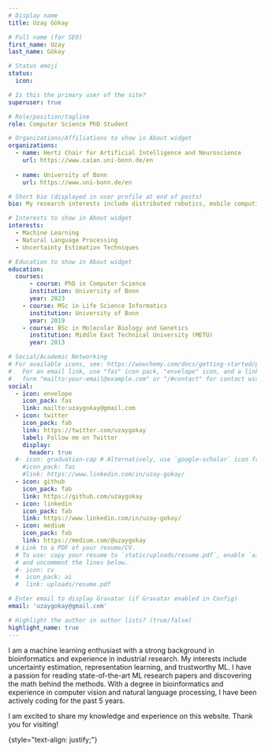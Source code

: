 ```yaml
---
# Display name
title: Uzay Gökay

# Full name (for SEO)
first_name: Uzay
last_name: Gökay

# Status emoji
status:
  icon: 

# Is this the primary user of the site?
superuser: true

# Role/position/tagline
role: Computer Science PhD Student 

# Organizations/Affiliations to show in About widget
organizations:
  - name: Hertz Chair for Artificial Intelligence and Neuroscience
    url: https://www.caian.uni-bonn.de/en
  
  - name: University of Bonn
    url: https://www.uni-bonn.de/en

# Short bio (displayed in user profile at end of posts)
bio: My research interests include distributed robotics, mobile computing and programmable matter.

# Interests to show in About widget
interests:
  - Machine Learning
  - Natural Language Processing
  - Uncertainty Estimation Techniques

# Education to show in About widget
education:
  courses:
      - course: PhD in Computer Science
      institution: University of Bonn
      year: 2023
    - course: MSc in Life Science Informatics
      institution: University of Bonn
      year: 2019
    - course: BSc in Molecular Biology and Genetics
      institution: Middle East Technical University (METU)
      year: 2013

# Social/Academic Networking
# For available icons, see: https://wowchemy.com/docs/getting-started/page-builder/#icons
#   For an email link, use "fas" icon pack, "envelope" icon, and a link in the
#   form "mailto:your-email@example.com" or "/#contact" for contact widget.
social:
  - icon: envelope
    icon_pack: fas
    link: mailto:uzaygokay@gmail.com
  - icon: twitter
    icon_pack: fab
    link: https://twitter.com/uzaygokay
    label: Follow me on Twitter
    display:
      header: true
  #- icon: graduation-cap # Alternatively, use `google-scholar` icon from `ai` icon pack
    #icon_pack: fas
    #link: https://www.linkedin.com/in/uzay-gokay/
  - icon: github
    icon_pack: fab
    link: https://github.com/uzaygokay
  - icon: linkedin
    icon_pack: fab
    link: https://www.linkedin.com/in/uzay-gokay/
  - icon: medium
    icon_pack: fab
    link: https://medium.com/@uzaygokay
  # Link to a PDF of your resume/CV.
  # To use: copy your resume to `static/uploads/resume.pdf`, enable `ai` icons in `params.yaml`,
  # and uncomment the lines below.
  #- icon: cv
  #  icon_pack: ai
  #  link: uploads/resume.pdf

# Enter email to display Gravatar (if Gravatar enabled in Config)
email: 'uzaygokay@gmail.com'

# Highlight the author in author lists? (true/false)
highlight_name: true
---
```


I am a machine learning enthusiast with a strong background in bioinformatics and experience in industrial research. My interests include uncertainty estimation, representation learning, and trustworthy ML. I have a passion for reading state-of-the-art ML research papers and discovering the math behind the methods. With a degree in bioinformatics and experience in computer vision and natural language processing, I have been actively coding for the past 5 years. 

I am excited to share my knowledge and experience on this website. Thank you for visiting!

{style="text-align: justify;"}
<!-- {{< icon name="download" pack="fas" >}} Download my {{< staticref "uploads/demo_resume.pdf" "newtab" >}}resumé{{< /staticref >}}. -->